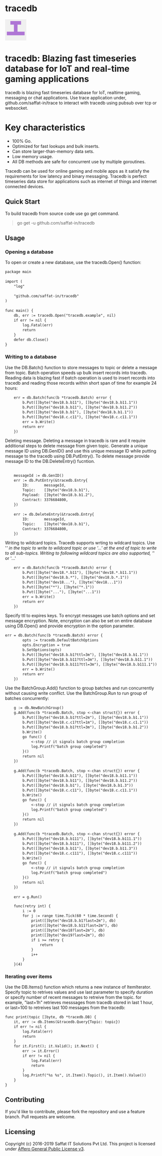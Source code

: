 # tracedb

<p align="left">
  <img src="tracedb.png" width="70" alt="Trace" title="tracedb: Blazing fast timeseries database fro IoT and real-time gaming application"> 
</p>

# tracedb: Blazing fast timeseries database for IoT and real-time gaming applications

tracedb is blazing fast timeseries database for IoT, realtime gaming, messaging or chat applications. Use trace application under, github.com/saffat-in/trace to interact with tracedb using pubsub over tcp or websocket.

# Key characteristics
- 100% Go.
- Optimized for fast lookups and bulk inserts.
- Can store larger-than-memory data sets.
- Low memory usage.
- All DB methods are safe for concurrent use by multiple goroutines.

Tracedb can be used for online gaming and mobile apps as it satisfy the requirements for low latency and binary messaging. Tracedb is perfect timeseries data store for applications such as internet of things and internet connected devices.

## Quick Start
To build tracedb from source code use go get command.

> go get -u github.com/saffat-in/tracedb

## Usage

### Opening a database

To open or create a new database, use the tracedb.Open() function:


```
package main

import (
	"log"

	"github.com/saffat-in/tracedb"
)

func main() {
    db, err := tracedb.Open("tracedb.example", nil)
    if err != nil {
        log.Fatal(err)
        return
    }	
    defer db.Close()
}
```

### Writing to a database
Use the DB.Batch() function to store messages to topic or delete a message from topic. Batch operation speeds up bulk insert records into tracedb. Reading data is blazing fast if batch operation is used to insert records into tracedb and reading those records within short span of time for example 24 hours:

```
    err = db.Batch(func(b *tracedb.Batch) error {
		b.Put([]byte("dev18.b.b11"), []byte("dev18.b.b11.1"))
		b.Put([]byte("dev18.b.b11"), []byte("dev18.b.b11.2"))
		b.Put([]byte("dev18.b.b1"), []byte("dev18.b.b1.1"))
		b.Put([]byte("dev18.c.c11"), []byte("dev18.c.c11.1"))
		err = b.Write()
		return err
    })

```

Deleting message.
Deleting a message in tracedb is rare and it require additional steps to delete message from given topic. Generate a unique message ID using DB.GenID() and use this unique message ID while putting message to the tracedb using DB.PutEntry(). To delete message provide message ID to the DB.DeleteEntry() fucntion.

```

	messageId := db.GenID()
	err := db.PutEntry(&tracedb.Entry{
		ID:       messageId,
		Topic:    []byte("dev18.b.b1"),
		Payload:  []byte("dev18.b.b1.2"),
		Contract: 3376684800,
	})
	
	err := db.DeleteEntry(&tracedb.Entry{
		ID:       messageId,
		Topic:    []byte("dev18.b.b1"),
		Contract: 3376684800,
	})

```

Writing to wildcard topics.
Tracedb supports wrting to wildcard topics. Use '*' in the topic to write to wildcard topic or use '...' at the end of topic to write to all sub-topics. Writing to following wildcard topics are also supported, '*' or '...'

```
	err = db.Batch(func(b *tracedb.Batch) error {
		b.Put([]byte("dev18.*.b11"), []byte("dev18.*.b11.1"))
		b.Put([]byte("dev18.b.*"), []byte("dev18.b.*.1"))
		b.Put([]byte("dev18..."), []byte("dev18...1"))
		b.Put([]byte("*"), []byte("*.1"))
		b.Put([]byte("..."), []byte("...1"))
		err = b.Write()
		return err
    })

```

Specify ttl to expires keys. 
To encrypt messages use batch options and set message encryption. Note, encryption can also be set on entire database using DB.Open() and provide encryption in the option parameter.

```
err = db.Batch(func(b *tracedb.Batch) error {
		opts := tracedb.DefaultBatchOptions
		opts.Encryption = true
		b.SetOptions(opts)
		b.Put([]byte("dev18.b.b1?ttl=3m"), []byte("dev18.b.b1.1"))
		b.Put([]byte("dev18.b.b11?ttl=3m"), []byte("dev18.b.b11.1"))
		b.Put([]byte("dev18.b.b111?ttl=3m"), []byte("dev18.b.b111.1"))
		err = b.Write()
		return err
	})
```

Use the BatchGroup.Add() function to group batches and run concurrently without causing write conflict. Use the BatchGroup.Run to run group of batches concurrently:

```
    g := db.NewBatchGroup()
	g.Add(func(b *tracedb.Batch, stop <-chan struct{}) error {
		b.Put([]byte("dev18.b.b1?ttl=2m"), []byte("dev18.b.b1.1"))
		b.Put([]byte("dev18.c.c1?ttl=1m"), []byte("dev18.c.c1.1"))
		b.Put([]byte("dev18.b.b1?ttl=3m"), []byte("dev18.b.b1.2"))
		b.Write()
		go func() {
			<-stop // it signals batch group completion
			log.Printf("batch group completed")
		}()
		return nil
	})

	g.Add(func(b *tracedb.Batch, stop <-chan struct{}) error {
		b.Put([]byte("dev18.b.b11"), []byte("dev18.b.b11.1"))
		b.Put([]byte("dev18.b.b11"), []byte("dev18.b.b11.2"))
		b.Put([]byte("dev18.b.b1"), []byte("dev18.b.b1.3"))
		b.Put([]byte("dev18.c.c11"), []byte("dev18.c.c11.1"))
		b.Write()
		go func() {
			<-stop // it signals batch group completion
			log.Printf("batch group completed")
		}()
		return nil
	})

	g.Add(func(b *tracedb.Batch, stop <-chan struct{}) error {
		b.Put([]byte("dev18.b.b111"), []byte("dev18.b.b111.1"))
		b.Put([]byte("dev18.b.b111"), []byte("dev18.b.b111.2"))
		b.Put([]byte("dev18.b.b11"), []byte("dev18.b.b11.3"))
		b.Put([]byte("dev18.c.c111"), []byte("dev18.c.c111"))
		b.Write()
		go func() {
			<-stop // it signals batch group completion
			log.Printf("batch group completed")
		}()
		return nil
	})

	err = g.Run()

```

```
    func(retry int) {
		i := 0
		for j := range time.Tick(60 * time.Second) {
			print([]byte("dev18.b.b1?last=2m"), db)
			print([]byte("dev18.b.b11?last=2m"), db)
			print([]byte("dev18?last=2m"), db)
			print([]byte("dev19?last=2m"), db)
			if i >= retry {
				return
			}
			i++
		}
	}(4)
```

### Iterating over items
Use the DB.Items() function which returns a new instance of ItemIterator. 
Specify topic to retrives values and use last parameter to specify duration or specify number of recent messages to retreive from the topic. for example, "last=1h" retrieves messsages from tracedb stored in last 1 hour, or last=100 to retreives last 100 messages from the tracedb:

```
func print(topic []byte, db *tracedb.DB) {
	it, err := db.Items(&tracedb.Query{Topic: topic})
	if err != nil {
		log.Fatal(err)
		return
	}
	for it.First(); it.Valid(); it.Next() {
		err := it.Error()
		if err != nil {
			log.Fatal(err)
			return
		}
		log.Printf("%s %s", it.Item().Topic(), it.Item().Value())
	}
}
```

## Contributing
If you'd like to contribute, please fork the repository and use a feature branch. Pull requests are welcome.

## Licensing
Copyright (c) 2016-2019 Saffat IT Solutions Pvt Ltd. This project is licensed under [Affero General Public License v3](https://github.com/saffat-in/tracedb/blob/master/LICENSE).

